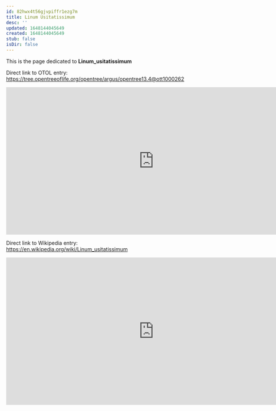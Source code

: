 ```yaml
---
id: 82hwx4t56gjvpiffr1ezg7m
title: Linum Usitatissimum
desc: ''
updated: 1648144045649
created: 1648144045649
stub: false
isDir: false
---
```

This is the page dedicated to **Linum_usitatissimum**


Direct link to OTOL entry: https://tree.opentreeoflife.org/opentree/argus/opentree13.4@ott1000262



<html>
    <body>
    <iframe src="https://tree.opentreeoflife.org/opentree/argus/opentree13.4@ott1000262"
    width="800" height="400" frameborder="0" allowfullscreen> </iframe>
    </body>
</html>
    


Direct link to Wikipedia entry: https://en.wikipedia.org/wiki/Linum_usitatissimum



<html>
    <body>
    <iframe src="https://en.wikipedia.org/wiki/Linum_usitatissimum"
    width="800" height="400" frameborder="0" allowfullscreen> </iframe>
    </body>
</html>
    
